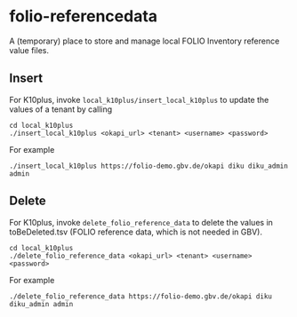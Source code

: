 # folio-referencedata
A (temporary) place to store and manage local FOLIO Inventory reference value files.

## Insert
For K10plus, invoke `local_k10plus/insert_local_k10plus` to update the values of a tenant by calling
```
cd local_k10plus
./insert_local_k10plus <okapi_url> <tenant> <username> <password>
```
For example
```
./insert_local_k10plus https://folio-demo.gbv.de/okapi diku diku_admin admin
```
## Delete
For K10plus, invoke `delete_folio_reference_data` to delete the values in toBeDeleted.tsv (FOLIO reference data, which is not needed in GBV).
```
cd local_k10plus
./delete_folio_reference_data <okapi_url> <tenant> <username> <password>
```
For example
```
./delete_folio_reference_data https://folio-demo.gbv.de/okapi diku diku_admin admin
```

